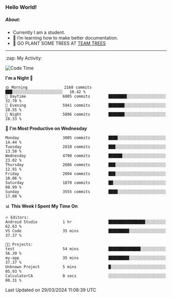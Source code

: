 ### Hello World!

##### About:
- Currently I am a student.
- 🌱 I’m learning how to make better documentation.
- 🌱 GO PLANT SOME TREES AT [TEAM TREES](https://teamtrees.org/)

---
  <summary>:zap: My Activity:</summary>
  
<!--START_SECTION:waka-->
![Code Time](http://img.shields.io/badge/Code%20Time-1%2C304%20hrs%2044%20mins-blue)

**I'm a Night 🦉** 

```text
🌞 Morning                2168 commits        ███░░░░░░░░░░░░░░░░░░░░░░   10.42 % 
🌆 Daytime                6805 commits        ████████░░░░░░░░░░░░░░░░░   32.70 % 
🌃 Evening                5941 commits        ███████░░░░░░░░░░░░░░░░░░   28.55 % 
🌙 Night                  5896 commits        ███████░░░░░░░░░░░░░░░░░░   28.33 % 
```
📅 **I'm Most Productive on Wednesday** 

```text
Monday                   3005 commits        ████░░░░░░░░░░░░░░░░░░░░░   14.44 % 
Tuesday                  2810 commits        ███░░░░░░░░░░░░░░░░░░░░░░   13.50 % 
Wednesday                4790 commits        ██████░░░░░░░░░░░░░░░░░░░   23.02 % 
Thursday                 2686 commits        ███░░░░░░░░░░░░░░░░░░░░░░   12.91 % 
Friday                   2094 commits        ███░░░░░░░░░░░░░░░░░░░░░░   10.06 % 
Saturday                 1870 commits        ██░░░░░░░░░░░░░░░░░░░░░░░   08.99 % 
Sunday                   3555 commits        ████░░░░░░░░░░░░░░░░░░░░░   17.08 % 
```


📊 **This Week I Spent My Time On** 

```text
🔥 Editors: 
Android Studio           1 hr                ████████████████░░░░░░░░░   62.63 % 
VS Code                  35 mins             █████████░░░░░░░░░░░░░░░░   37.37 % 

🐱‍💻 Projects: 
test                     54 mins             ██████████████░░░░░░░░░░░   56.39 % 
my-app                   35 mins             █████████░░░░░░░░░░░░░░░░   37.37 % 
Unknown Project          5 mins              █░░░░░░░░░░░░░░░░░░░░░░░░   05.93 % 
CalculatorCA             0 secs              ░░░░░░░░░░░░░░░░░░░░░░░░░   00.31 % 
```


 Last Updated on 29/03/2024 11:08:39 UTC
<!--END_SECTION:waka-->
